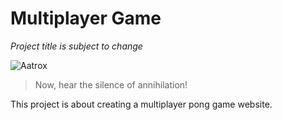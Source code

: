 # Multiplayer Game

<i>Project title is subject to change</i>

![Aatrox](https://i.imgur.com/qt4yZVL.gif)


> Now, hear the silence of annihilation!

This project is about creating a multiplayer pong game website.